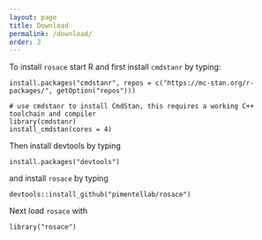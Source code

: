 ```yaml
---
layout: page
title: Download
permalink: /download/
order: 2
---
```


To install `rosace` start R and first install `cmdstanr` by typing:

```
install.packages("cmdstanr", repos = c("https://mc-stan.org/r-packages/", getOption("repos")))

# use cmdstanr to install CmdStan, this requires a working C++ toolchain and compiler
library(cmdstanr)
install_cmdstan(cores = 4)
```

Then install devtools by typing

```
install.packages("devtools")
```

and install `rosace` by typing

```
devtools::install_github("pimentellab/rosace")
```

Next load `rosace` with

```
library("rosace")
```

